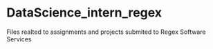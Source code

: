 # DataScience_intern_regex
Files realted to assignments and projects submited to Regex Software Services
